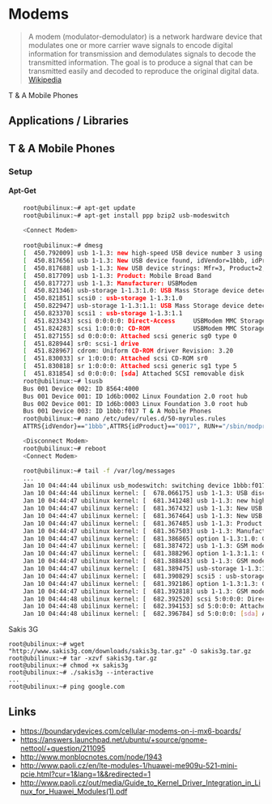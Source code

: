 Modems
==

> A modem (modulator-demodulator) is a network hardware device that modulates one or more carrier wave signals to encode digital information for transmission and demodulates signals to decode the transmitted information. The goal is to produce a signal that can be transmitted easily and decoded to reproduce the original digital data. [Wikipedia](https://en.wikipedia.org/wiki/Modem)


T & A Mobile Phones

## Applications / Libraries

## T & A Mobile Phones

### Setup

#### Apt-Get

```sh
    root@ubilinux:~# apt-get update
    root@ubilinux:~# apt-get install ppp bzip2 usb-modeswitch
    
    <Connect Modem>
    
    root@ubilinux:~# dmesg
    [  450.792009] usb 1-1.3: new high-speed USB device number 3 using dwc3-host
    [  450.817656] usb 1-1.3: New USB device found, idVendor=1bbb, idProduct=f017
    [  450.817688] usb 1-1.3: New USB device strings: Mfr=3, Product=2, SerialNumber=0
    [  450.817709] usb 1-1.3: Product: Mobile Broad Band
    [  450.817727] usb 1-1.3: Manufacturer: USBModem
    [  450.821346] usb-storage 1-1.3:1.0: USB Mass Storage device detected
    [  450.821851] scsi0 : usb-storage 1-1.3:1.0
    [  450.822947] usb-storage 1-1.3:1.1: USB Mass Storage device detected
    [  450.823370] scsi1 : usb-storage 1-1.3:1.1
    [  451.823343] scsi 0:0:0:0: Direct-Access     USBModem MMC Storage      2.31 PQ: 0 ANSI: 2
    [  451.824283] scsi 1:0:0:0: CD-ROM            USBModem MMC Storage      2.31 PQ: 0 ANSI: 2
    [  451.827155] sd 0:0:0:0: Attached scsi generic sg0 type 0
    [  451.828944] sr0: scsi-1 drive
    [  451.828967] cdrom: Uniform CD-ROM driver Revision: 3.20
    [  451.830033] sr 1:0:0:0: Attached scsi CD-ROM sr0
    [  451.830818] sr 1:0:0:0: Attached scsi generic sg1 type 5
    [  451.831854] sd 0:0:0:0: [sda] Attached SCSI removable disk
    root@ubilinux:~# lsusb
    Bus 001 Device 002: ID 8564:4000  
    Bus 001 Device 001: ID 1d6b:0002 Linux Foundation 2.0 root hub
    Bus 002 Device 001: ID 1d6b:0003 Linux Foundation 3.0 root hub
    Bus 001 Device 003: ID 1bbb:f017 T & A Mobile Phones
    root@ubilinux:~# nano /etc/udev/rules.d/50-myrules.rules
    ATTRS{idVendor}=="1bbb",ATTRS{idProduct}=="0017", RUN+="/sbin/modprobe usbserial  vendor=0x1bbb product=0x0017"
```

```sh
    <Disconnect Modem>
    root@ubilinux:~# reboot
    <Connect Modem>
```

```sh
    root@ubilinux:~# tail -f /var/log/messages
    ...
    Jan 10 04:44:44 ubilinux usb_modeswitch: switching device 1bbb:f017 on 001/005
    Jan 10 04:44:44 ubilinux kernel: [  678.066175] usb 1-1.3: USB disconnect, device number 5
    Jan 10 04:44:47 ubilinux kernel: [  681.341248] usb 1-1.3: new high-speed USB device number 6 using dwc3-host
    Jan 10 04:44:47 ubilinux kernel: [  681.367432] usb 1-1.3: New USB device found, idVendor=1bbb, idProduct=011e
    Jan 10 04:44:47 ubilinux kernel: [  681.367464] usb 1-1.3: New USB device strings: Mfr=3, Product=2, SerialNumber=0
    Jan 10 04:44:47 ubilinux kernel: [  681.367485] usb 1-1.3: Product: Mobile Broad Band
    Jan 10 04:44:47 ubilinux kernel: [  681.367503] usb 1-1.3: Manufacturer: USBModem
    Jan 10 04:44:47 ubilinux kernel: [  681.386865] option 1-1.3:1.0: GSM modem (1-port) converter detected
    Jan 10 04:44:47 ubilinux kernel: [  681.387472] usb 1-1.3: GSM modem (1-port) converter now attached to ttyUSB0
    Jan 10 04:44:47 ubilinux kernel: [  681.388296] option 1-1.3:1.1: GSM modem (1-port) converter detected
    Jan 10 04:44:47 ubilinux kernel: [  681.388843] usb 1-1.3: GSM modem (1-port) converter now attached to ttyUSB1
    Jan 10 04:44:47 ubilinux kernel: [  681.389475] usb-storage 1-1.3:1.2: USB Mass Storage device detected
    Jan 10 04:44:47 ubilinux kernel: [  681.390829] scsi5 : usb-storage 1-1.3:1.2
    Jan 10 04:44:47 ubilinux kernel: [  681.392186] option 1-1.3:1.3: GSM modem (1-port) converter detected
    Jan 10 04:44:47 ubilinux kernel: [  681.392818] usb 1-1.3: GSM modem (1-port) converter now attached to ttyUSB2
    Jan 10 04:44:48 ubilinux kernel: [  682.392520] scsi 5:0:0:0: Direct-Access     USBModem MMC Storage      2.31 PQ: 0 ANSI: 2
    Jan 10 04:44:48 ubilinux kernel: [  682.394153] sd 5:0:0:0: Attached scsi generic sg0 type 0
    Jan 10 04:44:48 ubilinux kernel: [  682.396784] sd 5:0:0:0: [sda] Attached SCSI removable disk
```

Sakis 3G

    root@ubilinux:~# wget "http://www.sakis3g.com/downloads/sakis3g.tar.gz" -O sakis3g.tar.gz
    root@ubilinux:~# tar -xzvf sakis3g.tar.gz
    root@ubilinux:~# chmod +x sakis3g
    root@ubilinux:~# ./sakis3g --interactive
    ...
    root@ubilinux:~# ping google.com

## Links  
    
- https://boundarydevices.com/cellular-modems-on-i-mx6-boards/
- https://answers.launchpad.net/ubuntu/+source/gnome-nettool/+question/211095
- http://www.monblocnotes.com/node/1943
- http://www.paoli.cz/en/lte-modules-1/huawei-me909u-521-mini-pcie.html?cur=1&lang=1&&redirected=1
- http://www.paoli.cz/out/media/Guide_to_Kernel_Driver_Integration_in_Linux_for_Huawei_Modules(1).pdf